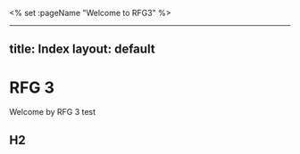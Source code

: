 <%
	set :pageName "Welcome to RFG3"
%>

---
title: Index
layout: default
---


# RFG 3 
 
Welcome by RFG 3 test

## H2

